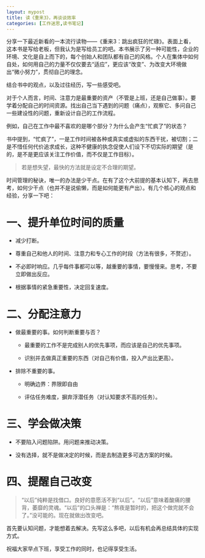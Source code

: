 ```yaml
---
layout: mypost
title: 读《重来3》，再谈谈效率
categories: [工作迷思,读书笔记]
---
```


分享一下最近新看的一本流行读物——《重来3：跳出疯狂的忙碌》。表面上看，这本书是写给老板，但我认为是写给员工的吧。本书展示了另一种可能性，企业的环境、文化是自上而下的，每个创始人和团队都有自己的风格。个人在集体中如何自处，如何用自己的力量不仅仅要去“适应”，更应该“改变”、为改变大环境做出“微小努力”，贯彻自己的理念。

结合书中的观点，以及过往经历，写一些感受吧。

对于个人而言，时间、注意力是最重要的资产（不管是上班，还是自己做事）。要学着分配自己的时间资源。找出自己当下遇到的问题（痛点），观察它、多问自己一些建设性的问题，重新设计自己的工作流程。

例如，自己在工作中最不喜欢的是哪个部分？为什么会产生“忙疯了”的状态？

书中提到，“忙疯了”，一是工作时间被各种或真实或虚拟的东西干扰，被切割；二是不惜任何代价追求成长，这种不健康的执念促使人们设下不切实际的期望（是的，是不是更应该关注工作价值，而不仅是工作目标）。

> 若是想失望，最快的方法就是设定不合理的期望。

时间管理的秘诀，唯一的办法是少干点。在有了这个大前提的基本认知下，再去思考，如何少干点（也并不是说偷懒，而是如何能更有产出）。有几个核心的观点和经验，分享一下吧：

# 一、提升单位时间的质量

- 减少打断。

- 尊重自己和他人的时间、注意力和专心工作的时段（方法有很多，不赘述）。

- 不必即时响应。几乎每件事都可以等，越重要的事情，要慢慢来。思考，不要立即做出反应。

- 根据事情的紧急重要性，决定回复速度。

# 二、分配注意力

- 做最重要的事。如何判断重要与否？

    - 最重要的工作不是完成别人的优先事项，而应该是自己的优先事项。

    - 识别并去做真正重要的东西（对自己有价值，投入产出比更高）。

- 排除不重要的事。

    - 明确边界：界限即自由

    - 评估任务难度，摒弃浮潜任务（对认知要求不高的任务）。



# 三、学会做决策

- 不要陷入问题陷阱。用问题来推动决策。

- 没有选择，就不是做决定的时候，而是去制造更多可选方案的时候。



# 四、提醒自己改变

> “以后”纯粹是找借口。良好的意愿活不到“以后”。“以后”意味着酸痛的腰背，萎靡的灵魂。“以后”的口头禅是：“熬夜是暂时的，把这个做完就不会了。”没可能的。现在就做出改变吧。

首先要认知问题，才能想着去解决。先写这么多吧，以后有机会再总结具体的实现方式。

祝福大家早点下班，享受工作的同时，也记得享受生活。



